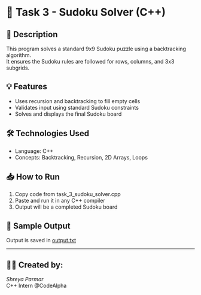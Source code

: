 # 🧩 Task 3 - Sudoku Solver (C++)

## 🔎 Description
This program solves a standard 9x9 Sudoku puzzle using a backtracking algorithm.  
It ensures the Sudoku rules are followed for rows, columns, and 3x3 subgrids.

## 💡 Features
- Uses recursion and backtracking to fill empty cells
- Validates input using standard Sudoku constraints
- Solves and displays the final Sudoku board

## 🛠️ Technologies Used
- Language: C++
- Concepts: Backtracking, Recursion, 2D Arrays, Loops

## 📥 How to Run
1. Copy code from task_3_sudoku_solver.cpp
2. Paste and run it in any C++ compiler
3. Output will be a completed Sudoku board

## 📄 Sample Output
Output is saved in [output.txt](output.txt)

---
## 👩‍💻 Created by:
*Shreya Parmar*  
C++ Intern @CodeAlpha